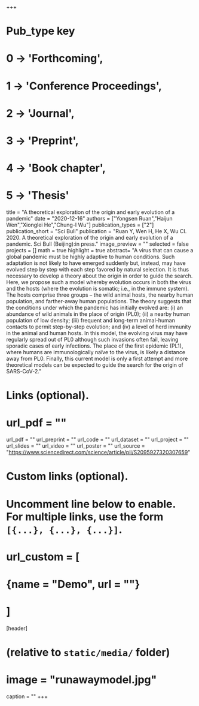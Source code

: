 +++
# Pub_type key
# 0 -> 'Forthcoming',
# 1 -> 'Conference Proceedings',
# 2 -> 'Journal',
# 3 -> 'Preprint',
# 4 -> 'Book chapter',
# 5 -> 'Thesis'


title = "A theoretical exploration of the origin and early evolution of a pandemic"
date = "2020-12-16"
authors = ["Yongsen Ruan","Haijun Wen","Xionglei He","Chung-I Wu"]
publication_types = ["2"]
publication_short = "Sci Bull"
publication = "Ruan Y, Wen H, He X, Wu CI. 2020. A theoretical exploration of the origin and early evolution of a pandemic. Sci Bull (Beijing):in press."
image_preview = ""
selected = false
projects = []
math = true
highlight = true
abstract= "A virus that can cause a global pandemic must be highly adaptive to human conditions. Such adaptation is not likely to have emerged suddenly but, instead, may have evolved step by step with each step favored by natural selection. It is thus necessary to develop a theory about the origin in order to guide the search. Here, we propose such a model whereby evolution occurs in both the virus and the hosts (where the evolution is somatic; i.e., in the immune system). The hosts comprise three groups – the wild animal hosts, the nearby human population, and farther-away human populations. The theory suggests that the conditions under which the pandemic has initially evolved are: (i) an abundance of wild animals in the place of origin (PL0); (ii) a nearby human population of low density; (iii) frequent and long-term animal-human contacts to permit step-by-step evolution; and (iv) a level of herd immunity in the animal and human hosts. In this model, the evolving virus may have regularly spread out of PL0 although such invasions often fail, leaving sporadic cases of early infections. The place of the first epidemic (PL1), where humans are immunologically naïve to the virus, is likely a distance away from PL0. Finally, this current model is only a first attempt and more theoretical models can be expected to guide the search for the origin of SARS-CoV-2."

# Links (optional).
# url_pdf = ""
url_pdf = ""
url_preprint = ""
url_code = ""
url_dataset = ""
url_project = ""
url_slides = ""
url_video = ""
url_poster = ""
url_source = "https://www.sciencedirect.com/science/article/pii/S2095927320307659"

# Custom links (optional).
#   Uncomment line below to enable. For multiple links, use the form `[{...}, {...}, {...}]`.
# url_custom = [
# {name = "Demo", url = ""}
# ]

[header]
# (relative to `static/media/` folder)
# image = "runawaymodel.jpg"
caption = ""
+++

